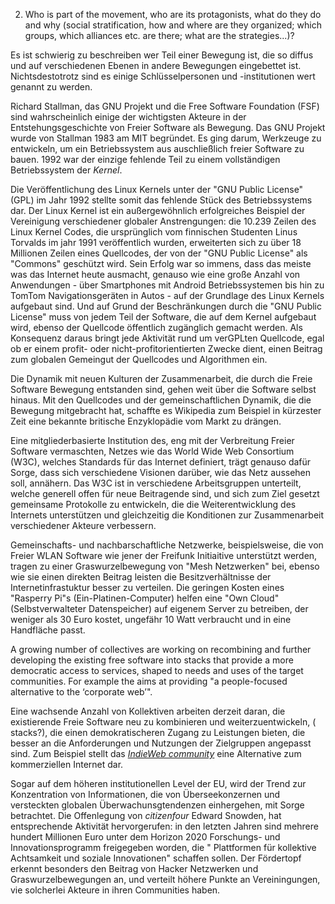 2. Who is part of the movement, who are its protagonists, what do they do and why (social stratification, how and where are they organized; which groups, which alliances etc. are there; what are the strategies...)?

Es ist schwierig zu beschreiben wer Teil einer Bewegung ist, die so diffus und auf verschiedenen Ebenen in andere Bewegungen eingebettet ist. Nichtsdestotrotz sind es einige Schlüsselpersonen und -institutionen wert genannt zu werden.

Richard Stallman, das GNU Projekt und die Free Software Foundation (FSF) sind wahrscheinlich einige der wichtigsten Akteure in der Entstehungsgeschichte von Freier Software als Bewegung. Das GNU Projekt wurde von Stallman 1983 am MIT begründet. Es ging darum, Werkzeuge zu entwickeln, um ein Betriebssystem aus auschließlich freier Software zu bauen. 1992 war der einzige fehlende Teil zu einem vollständigen Betriebssystem der *Kernel*.

Die Veröffentlichung des Linux Kernels unter der "GNU Public License" (GPL) im Jahr 1992 stellte somit das fehlende Stück des Betriebssystems dar. Der Linux Kernel ist ein außergewöhnlich erfolgreiches Beispiel der Vereinigung verschiedener globaler Anstrengungen: die 10.239 Zeilen des Linux Kernel Codes, die ursprünglich vom finnischen Studenten Linus Torvalds im jahr 1991 veröffentlich wurden, erweiterten sich zu über 18 Millionen Zeilen eines Quellcodes, der von der "GNU Public License" als "Commons" geschützt wird. Sein Erfolg war so immens, dass das meiste was das Internet heute ausmacht, genauso wie eine große Anzahl von Anwendungen - über Smartphones mit Android Betriebssystemen bis hin zu TomTom Navigationsgeräten in Autos - auf der Grundlage des Linux Kernels aufgebaut sind. Und auf Grund der Beschränkungen durch die "GNU Public License" muss von jedem Teil der Software, die auf dem Kernel aufgebaut wird, ebenso der Quellcode öffentlich zugänglich gemacht werden. Als Konsequenz daraus bringt jede Aktivität rund um verGPLten Quellcode, egal ob er einem profit- oder nicht-profitorientierten Zwecke dient, einen Beitrag zum globalen Gemeingut der Quellcodes und Algorithmen ein.

Die Dynamik mit neuen Kulturen der Zusammenarbeit, die durch die Freie Software Bewegung entstanden sind, gehen weit über die Software selbst hinaus. Mit den Quellcodes und der gemeinschaftlichen Dynamik, die die Bewegung mitgebracht hat, schaffte es Wikipedia zum Beispiel in kürzester Zeit eine bekannte britische Enzyklopädie vom Markt zu drängen.

Eine mitgliederbasierte Institution des, eng mit der Verbreitung Freier Software vermaschten, Netzes wie das World Wide Web Consortium (W3C), welches Standards für das Internet definiert, trägt genauso dafür Sorge, dass sich verschiedene Visionen darüber, wie das Netz aussehen soll, annähern. Das W3C ist in verschiedene Arbeitsgruppen unterteilt, welche generell offen für neue Beitragende sind, und sich zum Ziel gesetzt gemeinsame Protokolle zu entwickeln, die die Weiterentwicklung des Internets unterstützen und gleichzeitig die Konditionen zur Zusammenarbeit verschiedener Akteure verbessern.

Gemeinschafts- und nachbarschaftliche Netzwerke, beispielsweise, die von Freier WLAN Software wie jener der Freifunk Initiaitive unterstützt werden, tragen zu einer Graswurzelbewegung von "Mesh Netzwerken" bei, ebenso wie sie einen direkten Beitrag leisten die Besitzverhältnisse der Internetinfrastuktur besser zu verteilen. Die geringen Kosten eines "Rasperry Pi"s (Ein-Platinen-Computer) helfen eine "Own Cloud" (Selbstverwalteter Datenspeicher) auf eigenem Server zu betreiben, der weniger als 30 Euro kostet, ungefähr 10 Watt verbraucht und in eine Handfläche passt.

A growing number of collectives are working on recombining and further developing the existing free software into stacks that provide a more democratic access to services, shaped to needs and uses of the target communities. For example the  aims at providing "a people-focused alternative to the ‘corporate web’".

Eine wachsende Anzahl von Kollektiven arbeiten derzeit daran, die existierende Freie Software neu zu kombinieren und weiterzuentwickeln, ( stacks?), die einen demokratischeren Zugang zu Leistungen bieten, die besser an die Anforderungen und Nutzungen der Zielgruppen angepasst sind. Zum Beispiel stellt das *[IndieWeb community](https://indiewebcamp.com/)*  eine Alternative zum kommerziellen Internet dar.

Sogar auf dem höheren institutionellen Level der EU, wird der Trend zur Konzentration von Informationen, die von Überseekonzernen und versteckten globalen Überwachunsgtendenzen einhergehen, mit Sorge betrachtet. Die Offenlegung von *citizenfour* Edward Snowden, hat entsprechende Aktivität hervorgerufen: in den letzten Jahren sind mehrere hundert Millionen Euro unter dem Horizon 2020 Forschungs- und Innovationsprogramm freigegeben worden, die " Plattformen für kollektive Achtsamkeit und soziale Innovationen" schaffen sollen. Der Fördertopf erkennt besonders den Beitrag von Hacker Netzwerken und Graswurzelbewegungen an, und verteilt höhere Punkte an Vereiningungen, vie solcherlei Akteure in ihren Communities haben.
